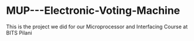 # MUP---Electronic-Voting-Machine
This is the project we did for our Microprocessor and Interfacing Course at BITS Pilani
